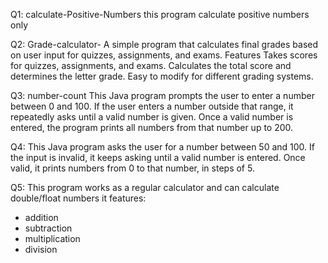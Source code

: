 Q1: calculate-Positive-Numbers
this program calculate positive numbers only

Q2: Grade-calculator-
A simple program that calculates final grades based on user input for quizzes, assignments, and exams. Features
Takes scores for quizzes, assignments, and exams.
Calculates the total score and determines the letter grade.
Easy to modify for different grading systems.

Q3: number-count
This Java program prompts the user to enter a number between 0 and 100.
If the user enters a number outside that range, it repeatedly asks until a valid number is given. Once a valid number is entered, the program prints all numbers from that number up to 200.

Q4: This Java program asks the user for a number between 50 and 100.
If the input is invalid, it keeps asking until a valid number is entered.
Once valid, it prints numbers from 0 to that number, in steps of 5.

Q5: This program works as a regular calculator and can calculate double/float numbers it features:
- addition
- subtraction
- multiplication
- division
